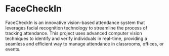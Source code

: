 # FaceCheckIn
FaceCheckIn is an innovative vision-based attendance system that leverages facial recognition technology to streamline the process of tracking attendance. This project uses advanced computer vision techniques to identify and verify individuals in real-time, providing a seamless and efficient way to manage attendance in classrooms, offices, or events.
